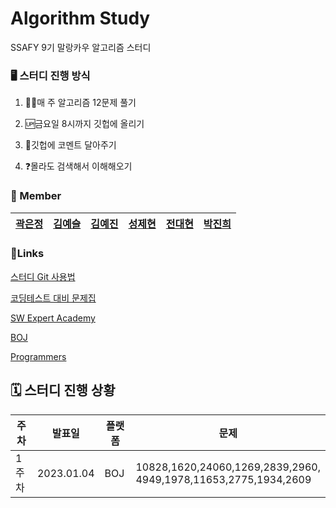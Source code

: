 # Algorithm Study

SSAFY 9기 말랑카우 알고리즘 스터디

### 🖥️ 스터디 진행 방식

1. 🧑‍💻매 주 알고리즘 12문제 풀기

2. 🆙금요일 8시까지 깃헙에 올리기

3. 💬깃헙에 코멘트 달아주기

4. ❓몰라도 검색해서 이해해오기

### 👀 Member

| [곽은정](https://github.com/eunjng5474) | [김예슬](https://github.com/yeseul0722) | [김예진](https://github.com/yelunar) | [성제현](https://github.com/protofu) | [전대현](https://github.com/gitDaeHyun) | [박진희](https://github.com/sokurii) |
| ------------------------------------ | ------------------------------------ | --------------------------------- | --------------------------------- | ------------------------------------ | --------------------------------- |

### 🔗Links

[스터디 Git 사용법](https://github.com/yeseul0722/Study/blob/master/Git%EA%B8%B0%EB%B3%B8%EC%82%AC%EC%9A%A9%EB%B2%95.md)

[코딩테스트 대비 문제집](https://github.com/tony9402/baekjoon)

[SW Expert Academy](https://swexpertacademy.com/main/main.do)

[BOJ](https://www.acmicpc.net/)

[Programmers](https://school.programmers.co.kr/learn/challenges?tab=all_challenges)

## 🗓️ 스터디 진행 상황

| 주차  | 발표일        | 플랫폼 | 문제                                                                  |
| --- | ---------- | --- | ------------------------------------------------------------------- |
| 1주차 | 2023.01.04 | BOJ | 10828,1620,24060,1269,2839,2960,<br/>4949,1978,11653,2775,1934,2609 |

